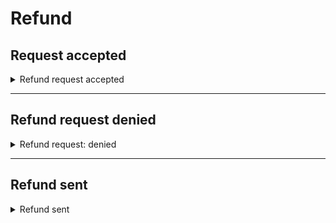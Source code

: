 # Refund

## Request accepted

<details>

<summary>Refund request accepted</summary>

**🖋 Title of the message:** Refund request accepted

🗒 **Text of the message**: 

Your request for a refund for  <mark style="color:purple;">{object}</mark> has been accepted.

**We will reimburse to you**: €\<00.00>

Due date: \<dd/mm/yyyy>

**🪄 Button**: n/a

***

**Recipients:** To citizens who have submitted refund requests.

**When to send it:** When the request is confirmed by the institution.

**User story:** As a citizen, I want to receive updates about the status of my request.

</details>

***

## Refund request denied

<details>

<summary>Refund request: denied</summary>

**🖋 Title of the message:** Refund request denied

🗒 **Text of the message**: 

Your request for a refund for  <mark style="color:purple;">{object}</mark> has been denied.

For more information, visit \[this website](URL).

**🪄 Button**: n/a

***

**Recipients:** To citizens who have submitted refund requests

**When to send it:** When the request is rejected by the institution

**User story:** As a citizen, I want to receive updates about the status of my request

</details>

***

## Refund sent 

<details>

<summary>Refund sent</summary>

**🖋 Title of the message:** Your refund is on its way

🗒 **Text of the message**: 

On \<dd/mm/yyyy> we issued a refund for <mark style="color:purple;">{object}.</mark>

**We have refunded to you:** €\<00.00>

For more information or if you need assistance, contact us using the channels located on the service tab.

**🪄 Button**: See receipt

***

**Recipients:** To citizens who have submitted refund requests, citizens who have received refunds

**When to send it:** When the request is confirmed by the institution

**User story:** As a citizen, I want to receive updates about the status of my request

</details>

